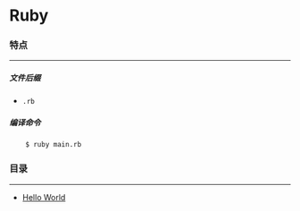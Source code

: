 Ruby
===

### 特点
---
##### 文件后缀
* `.rb`

##### 编译命令
```
	$ ruby main.rb
```

### 目录
---
* [Hello World](https://github.com/PFei-He/Language-Study-Note/tree/master/Ruby/Hello%20World)
